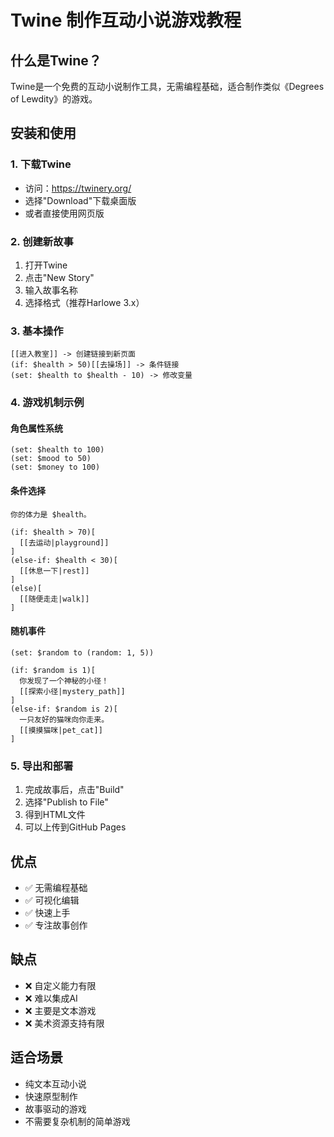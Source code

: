 # Twine 制作互动小说游戏教程

## 什么是Twine？
Twine是一个免费的互动小说制作工具，无需编程基础，适合制作类似《Degrees of Lewdity》的游戏。

## 安装和使用

### 1. 下载Twine
- 访问：https://twinery.org/
- 选择"Download"下载桌面版
- 或者直接使用网页版

### 2. 创建新故事
1. 打开Twine
2. 点击"New Story"
3. 输入故事名称
4. 选择格式（推荐Harlowe 3.x）

### 3. 基本操作
```
[[进入教室]] -> 创建链接到新页面
(if: $health > 50)[[去操场]] -> 条件链接
(set: $health to $health - 10) -> 修改变量
```

### 4. 游戏机制示例

#### 角色属性系统
```
(set: $health to 100)
(set: $mood to 50)
(set: $money to 100)
```

#### 条件选择
```
你的体力是 $health。

(if: $health > 70)[
  [[去运动|playground]]
]
(else-if: $health < 30)[
  [[休息一下|rest]]
]
(else)[
  [[随便走走|walk]]
]
```

#### 随机事件
```
(set: $random to (random: 1, 5))

(if: $random is 1)[
  你发现了一个神秘的小径！
  [[探索小径|mystery_path]]
]
(else-if: $random is 2)[
  一只友好的猫咪向你走来。
  [[摸摸猫咪|pet_cat]]
]
```

### 5. 导出和部署
1. 完成故事后，点击"Build"
2. 选择"Publish to File"
3. 得到HTML文件
4. 可以上传到GitHub Pages

## 优点
- ✅ 无需编程基础
- ✅ 可视化编辑
- ✅ 快速上手
- ✅ 专注故事创作

## 缺点
- ❌ 自定义能力有限
- ❌ 难以集成AI
- ❌ 主要是文本游戏
- ❌ 美术资源支持有限

## 适合场景
- 纯文本互动小说
- 快速原型制作
- 故事驱动的游戏
- 不需要复杂机制的简单游戏
